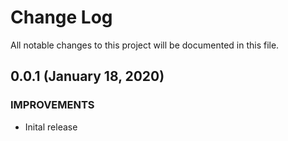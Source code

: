 # Change Log

All notable changes to this project will be documented in this file.

## 0.0.1 (January 18, 2020)

### IMPROVEMENTS

- Inital release
